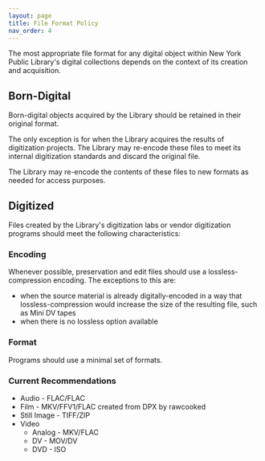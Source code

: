 ```yaml
---
layout: page
title: File Format Policy
nav_order: 4
---
```


The most appropriate file format for any digital object within New York Public Library's digital collections depends on the context of its creation and acquisition.

## Born-Digital

Born-digital objects acquired by the Library should be retained in their original format.

The only exception is for when the Library acquires the results of digitization projects.
The Library may re-encode these files to meet its internal digitization standards and discard the original file.

The Library may re-encode the contents of these files to new formats as needed for access purposes.

## Digitized

Files created by the Library's digitization labs or vendor digitization programs should meet the following characteristics:

### Encoding

Whenever possible, preservation and edit files should use a lossless-compression encoding.
The exceptions to this are:

* when the source material is already digitally-encoded in a way that lossless-compression would increase the size of the resulting file, such as Mini DV tapes
* when there is no lossless option available

### Format

Programs should use a minimal set of formats.

### Current Recommendations

* Audio - FLAC/FLAC
* Film - MKV/FFV1/FLAC created from DPX by rawcooked
* Still Image - TIFF/ZIP
* Video
  * Analog - MKV/FLAC
  * DV - MOV/DV
  * DVD - ISO
